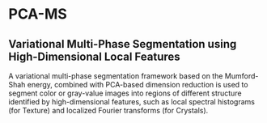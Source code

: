 # PCA-MS
Variational Multi-Phase Segmentation using High-Dimensional Local Features
---
A variational multi-phase segmentation framework based on the Mumford-Shah energy, combined with PCA-based dimension reduction is used to segment color or gray-value images into regions of different structure identified by high-dimensional features, such as local spectral histograms (for Texture) and localized Fourier transforms (for Crystals).
